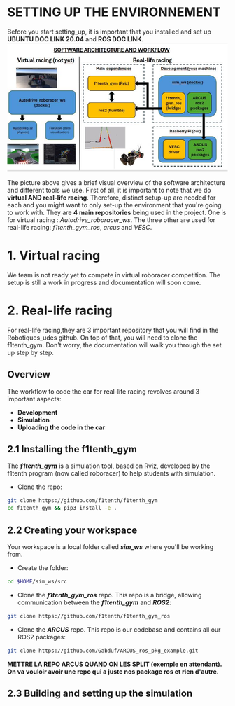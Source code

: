 
# SETTING UP THE ENVIRONNEMENT 
Before you start setting_up, it is important that you installed and set up **UBUNTU DOC LINK 20.04** and **ROS DOC LINK**. 
![architecture overview](../ressources/architecture_overview.png)
 
The picture above gives a brief visual overview of the software architecture and different tools we use.
First of all, it is important to note that we do **virtual AND real-life racing**. Therefore, distinct setup-up are needed for each and you might want to only set-up the environment that you're going to work with.
They are **4 main repositories** being used in the project. One is for virtual racing : *Autodrive_roboracer_ws*. The three other are used for real-life racing: *f1tenth_gym_ros*, *arcus* and *VESC*.

# 1. Virtual racing
We team is not ready yet to compete in virtual roboracer competition. The setup is still a work in progress and documentation will soon come.
# 2. Real-life racing
For real-life racing,they are 3 important repository that you will find in the Robotiques_udes github. On top of that, you will need to clone the f1tenth_gym. Don't worry, the documentation will walk you through the set up step by step.
## Overview 
The workflow to code the car for real-life racing revolves around 3 important aspects:
- **Development**
- **Simulation**
- **Uploading the code in the car**

## 2.1 Installing the f1tenth_gym
The ***f1tenth_gym*** is a simulation tool, based on Rviz, developed by the f1tenth program (now called roboracer) to help students with simulation.
- Clone the repo:
```bash
git clone https://github.com/f1tenth/f1tenth_gym
cd f1tenth_gym && pip3 install -e . 
```

## 2.2 Creating your workspace
Your workspace is a local folder called ***sim_ws*** where you'll be working from.
- Create the folder:
```bash
cd $HOME/sim_ws/src
```
- Clone the ***f1tenth_gym_ros*** repo. This repo is a bridge, allowing communication between the ***f1tenth_gym*** and ***ROS2***:
```bash
git clone https://github.com/f1tenth/f1tenth_gym_ros
```
- Clone the ***ARCUS*** repo. This repo is our codebase and contains all our ROS2 packages:
```bash 
git clone https://github.com/Gabduf/ARCUS_ros_pkg_example.git
```
**METTRE LA REPO ARCUS QUAND ON LES SPLIT (exemple en attendant). On va vouloir avoir une repo qui a juste nos package ros et rien d'autre.**

## 2.3 Building and setting up the simulation

